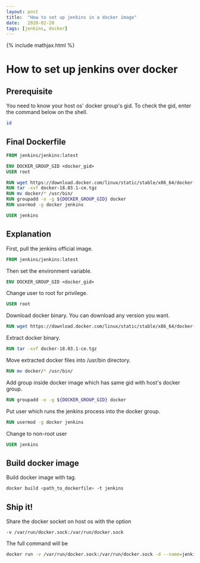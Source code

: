 ```yaml
---
layout: post
title:  "How to set up jenkins in a docker image"
date:   2020-02-20
tags: [jenkins, docker]
---
```


{% include mathjax.html %}


# How to set up jenkins over docker

## Prerequisite

You need to know your host os' docker group's gid. To check the gid, enter the command below on the shell.

```bash
id
```

## Final Dockerfile

```dockerfile
FROM jenkins/jenkins:latest

ENV DOCKER_GROUP_GID <docker_gid>
USER root

RUN wget https://download.docker.com/linux/static/stable/x86_64/docker-18.03.1-ce.tgz
RUN tar -xvf docker-18.03.1-ce.tgz
RUN mv docker/* /usr/bin/
RUN groupadd -o -g ${DOCKER_GROUP_GID} docker 
RUN usermod -g docker jenkins

USER jenkins 
```

## Explanation

First, pull the jenkins official image.

```dockerfile
FROM jenkins/jenkins:latest
```

Then set the environment variable.

```dockerfile
ENV DOCKER_GROUP_GID <docker_gid>
```

Change user to root for privilege.

```dockerfile
USER root
```

Download docker binary. You can download any version you want.

```dockerfile
RUN wget https://download.docker.com/linux/static/stable/x86_64/docker-18.03.1-ce.tgz
```

Extract docker binary.

```dockerfile
RUN tar -xvf docker-18.03.1-ce.tgz
```

Move extracted docker files into /usr/bin directory.

```dockerfile
RUN mv docker/* /usr/bin/
```

Add group inside docker image which has same gid with host's docker group.

```dockerfile
RUN groupadd -o -g ${DOCKER_GROUP_GID} docker 
```

Put user which runs the jenkins process into the docker group.

```dockerfile
RUN usermod -g docker jenkins
```

Change to non-root user

```dockerfile
USER jenkins 
```

## Build docker image

Build docker image with tag.

```bash
docker build <path_to_dockerfile> -t jenkins
```

## Ship it!

Share the docker socket on host os with the option

```properties
-v /var/run/docker.sock:/var/run/docker.sock
```

The full command will be

```bash
docker run -v /var/run/docker.sock:/var/run/docker.sock -d --name=jenkins -p 8080:8080 -p 50000:50000 --privileged jenkins
```

